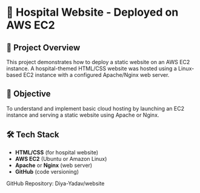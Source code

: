 # 🏥 Hospital Website - Deployed on AWS EC2

## 🚀 Project Overview
This project demonstrates how to deploy a static website on an AWS EC2 instance. A hospital-themed HTML/CSS website was hosted using a Linux-based EC2 instance with a configured Apache/Nginx web server.

## 📌 Objective
To understand and implement basic cloud hosting by launching an EC2 instance and serving a static website using Apache or Nginx.

## 🛠️ Tech Stack
- **HTML/CSS** (for hospital website)
- **AWS EC2** (Ubuntu or Amazon Linux)
- **Apache** or **Nginx** (web server)
- **GitHub** (code versioning)

 GitHub Repository:
 Diya-Yadav/website

